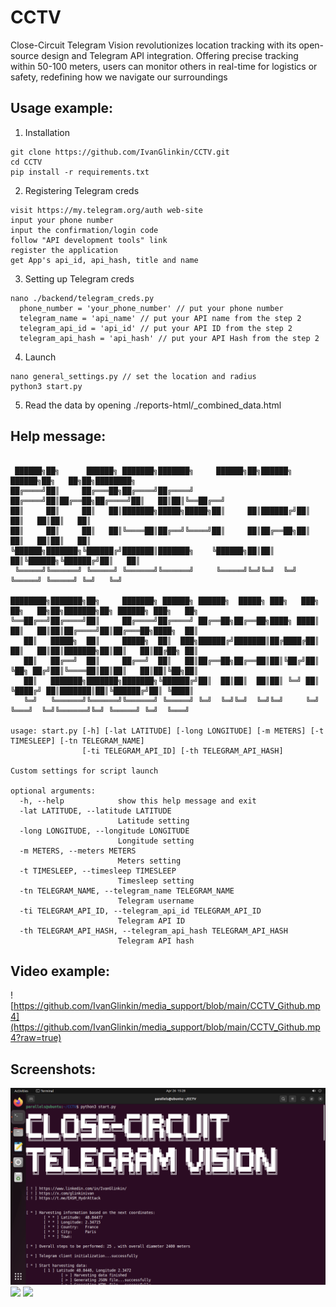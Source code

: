 # CCTV
Close-Circuit Telegram Vision revolutionizes location tracking with its open-source design and Telegram API integration. Offering precise tracking within 50-100 meters, users can monitor others in real-time for logistics or safety, redefining how we navigate our surroundings

Usage example:
--------------
1. Installation 
```
git clone https://github.com/IvanGlinkin/CCTV.git
cd CCTV
pip install -r requirements.txt
```

2. Registering Telegram creds
```
visit https://my.telegram.org/auth web-site
input your phone number
input the confirmation/login code
follow "API development tools" link
register the application
get App's api_id, api_hash, title and name
```

3. Setting up Telegram creds
```
nano ./backend/telegram_creds.py
  phone_number = 'your_phone_number' // put your phone number 
  telegram_name = 'api_name' // put your API name from the step 2
  telegram_api_id = 'api_id' // put your API ID from the step 2
  telegram_api_hash = 'api_hash' // put your API Hash from the step 2
```

4. Launch
```
nano general_settings.py // set the location and radius
python3 start.py
```

5. Read the data by opening ./reports-html/_combined_data.html

Help message:
-------------
```

 ██████╗██╗      ██████╗ ███████╗███████╗     ██████╗██╗██████╗  ██████╗██╗   ██╗██╗████████╗                      
██╔════╝██║     ██╔═══██╗██╔════╝██╔════╝    ██╔════╝██║██╔══██╗██╔════╝██║   ██║██║╚══██╔══╝                      
██║     ██║     ██║   ██║███████╗█████╗█████╗██║     ██║██████╔╝██║     ██║   ██║██║   ██║                         
██║     ██║     ██║   ██║╚════██║██╔══╝╚════╝██║     ██║██╔══██╗██║     ██║   ██║██║   ██║                         
╚██████╗███████╗╚██████╔╝███████║███████╗    ╚██████╗██║██║  ██║╚██████╗╚██████╔╝██║   ██║                         
 ╚═════╝╚══════╝ ╚═════╝ ╚══════╝╚══════╝     ╚═════╝╚═╝╚═╝  ╚═╝ ╚═════╝ ╚═════╝ ╚═╝   ╚═╝                         
                                                                                                                   
████████╗███████╗██╗     ███████╗ ██████╗ ██████╗  █████╗ ███╗   ███╗    ██╗   ██╗██╗███████╗██╗ ██████╗ ███╗   ██╗
╚══██╔══╝██╔════╝██║     ██╔════╝██╔════╝ ██╔══██╗██╔══██╗████╗ ████║    ██║   ██║██║██╔════╝██║██╔═══██╗████╗  ██║
   ██║   █████╗  ██║     █████╗  ██║  ███╗██████╔╝███████║██╔████╔██║    ██║   ██║██║███████╗██║██║   ██║██╔██╗ ██║
   ██║   ██╔══╝  ██║     ██╔══╝  ██║   ██║██╔══██╗██╔══██║██║╚██╔╝██║    ╚██╗ ██╔╝██║╚════██║██║██║   ██║██║╚██╗██║
   ██║   ███████╗███████╗███████╗╚██████╔╝██║  ██║██║  ██║██║ ╚═╝ ██║     ╚████╔╝ ██║███████║██║╚██████╔╝██║ ╚████║
   ╚═╝   ╚══════╝╚══════╝╚══════╝ ╚═════╝ ╚═╝  ╚═╝╚═╝  ╚═╝╚═╝     ╚═╝      ╚═══╝  ╚═╝╚══════╝╚═╝ ╚═════╝ ╚═╝  ╚═══╝

usage: start.py [-h] [-lat LATITUDE] [-long LONGITUDE] [-m METERS] [-t TIMESLEEP] [-tn TELEGRAM_NAME]
                [-ti TELEGRAM_API_ID] [-th TELEGRAM_API_HASH]

Custom settings for script launch

optional arguments:
  -h, --help            show this help message and exit
  -lat LATITUDE, --latitude LATITUDE
                        Latitude setting
  -long LONGITUDE, --longitude LONGITUDE
                        Longitude setting
  -m METERS, --meters METERS
                        Meters setting
  -t TIMESLEEP, --timesleep TIMESLEEP
                        Timesleep setting
  -tn TELEGRAM_NAME, --telegram_name TELEGRAM_NAME
                        Telegram username
  -ti TELEGRAM_API_ID, --telegram_api_id TELEGRAM_API_ID
                        Telegram API ID
  -th TELEGRAM_API_HASH, --telegram_api_hash TELEGRAM_API_HASH
                        Telegram API hash
```

Video example:
--------------
![https://github.com/IvanGlinkin/media_support/blob/main/CCTV_Github.mp4](https://github.com/IvanGlinkin/media_support/blob/main/CCTV_Github.mp4?raw=true)

Screenshots:
------------
![](https://raw.githubusercontent.com/IvanGlinkin/media_support/main/CCTV1.png)
![](https://raw.githubusercontent.com/IvanGlinkin/media_support/main/CCTV2.png)
![](https://raw.githubusercontent.com/IvanGlinkin/media_support/main/CCTV4.png)
